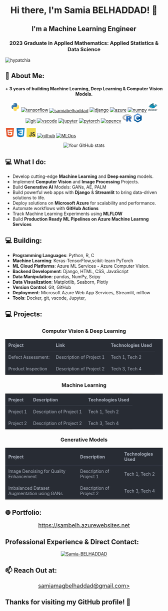 <h1 align="center"> Hi there, I'm Samia BELHADDAD! 👋</h1>
<h2 align="center">I'm a Machine Learning Engineer</h2>
<h3 align="center">2023 Graduate in Applied Mathematics: Applied Statistics & Data Science</h2>
<p align="left"> <img src="https://komarev.com/ghpvc/?username=hypatchia&label=Profile%20views&color=0e75b6&style=flat" alt="hypatchia" /> </p>

## 🌟 About Me:
<h4 align="center">+ 3 years of building Machine Learning, Deep Learning & Computer Vision Models.
</h4 >


<p align="center">
  <a href="https://www.python.org" target="_blank" rel="noreferrer"><img src="https://raw.githubusercontent.com/devicons/devicon/master/icons/python/python-original.svg" alt="python" width="30" height="30"/></a>
    <a href="https://www.tensorflow.org" target="_blank" rel="noreferrer"><img src="https://www.vectorlogo.zone/logos/tensorflow/tensorflow-icon.svg" alt="tensorflow" width="30" height="30"/></a>
  <a href="https://scikit-learn.org" target="blank"><img align="center" src="https://raw.githubusercontent.com/rahuldkjain/github-profile-readme-generator/master/src/images/icons/AIML/scikit.svg" alt="samiabelhaddad" height="30" width="30" /></a>
  <a href="https://www.djangoproject.com" target="_blank" rel="noreferrer"><img src="https://www.vectorlogo.zone/logos/djangoproject/djangoproject-icon.svg" alt="django" width="30" height="30"/></a>
    <a href="https://azure.microsoft.com/en-in/" target="_blank" rel="noreferrer"><img src="https://www.vectorlogo.zone/logos/microsoft_azure/microsoft_azure-icon.svg" alt="azure" width="30" height="30"/></a>
   <a href="https://numpy.org" target="_blank" rel="noreferrer"><img src="https://www.vectorlogo.zone/logos/numpy/numpy-icon.svg" alt="numpy" width="30" height="30"/></a>
  <a href="https://www.docker.com" target="_blank" rel="noreferrer">
  <img src="https://raw.githubusercontent.com/devicons/devicon/master/icons/docker/docker-original-wordmark.svg" alt="Docker" width="30" height="30" />
</a>
    <a href="https://git-scm.com" target="_blank" rel="noreferrer"><img src="https://www.vectorlogo.zone/logos/git-scm/git-scm-icon.svg" alt="git" width="30" height="30"/></a>
     <a href="https://code.visualstudio.com" target="_blank" rel="noreferrer"><img src="https://www.vectorlogo.zone/logos/visualstudio_code/visualstudio_code-icon.svg" alt="vscode" width="30" height="30"/></a>
  <a href="https://jupyter.org" target="_blank" rel="noreferrer"><img src="https://www.vectorlogo.zone/logos/jupyter/jupyter-icon.svg" alt="jupyter" width="30" height="30"/></a> 
  <a href="https://pytorch.org" target="_blank" rel="noreferrer"><img src="https://www.vectorlogo.zone/logos/pytorch/pytorch-icon.svg" alt="pytorch" width="30" height="30"/></a>
  <a href="https://opencv.org" target="_blank" rel="noreferrer"><img src="https://raw.githubusercontent.com/rahuldkjain/github-profile-readme-generator/master/src/images/icons/AIML/opencv.svg" alt="opencv" height="30" width="30" /></a>
  <a href="https://www.r-project.org" target="_blank" rel="noreferrer"><img src="https://raw.githubusercontent.com/devicons/devicon/master/icons/r/r-original.svg" alt="r" width="30" height="30"/></a>
  <a href="https://en.wikipedia.org/wiki/C_(programming_language)" target="_blank" rel="noreferrer"><img src="https://raw.githubusercontent.com/devicons/devicon/master/icons/c/c-original.svg" alt="c" width="30" height="30"/></a>

  <a href="https://developer.mozilla.org/en-US/docs/Web/HTML" target="_blank" rel="noreferrer"><img src="https://raw.githubusercontent.com/devicons/devicon/master/icons/html5/html5-original.svg" alt="html" width="30" height="30"/></a>
  <a href="https://developer.mozilla.org/en-US/docs/Web/CSS" target="_blank" rel="noreferrer"><img src="https://raw.githubusercontent.com/devicons/devicon/master/icons/css3/css3-original.svg" alt="css" width="30" height="30"/></a>
  <a href="https://developer.mozilla.org/en-US/docs/Web/JavaScript" target="_blank" rel="noreferrer"><img src="https://raw.githubusercontent.com/devicons/devicon/master/icons/javascript/javascript-original.svg" alt="javascript" width="30" height="30"/></a>
  <a href="https://github.com" target="_blank" rel="noreferrer"><img src="https://www.vectorlogo.zone/logos/github/github-icon.svg" alt="github" width="30" height="30"/></a>
<a href="https://cloud.google.com/ai-platform/mlops" target="_blank" rel="noreferrer"><img src="https://www.vectorlogo.zone/logos/google_cloud/google_cloud-icon.svg" alt="MLOps" width="30" height="30"/></a>
 
</p>


<p align="center">
  <img src="https://github-readme-stats.vercel.app/api/top-langs/?username=hypatchia&theme=onedark&langs_count=10&layout=compact&hide=html,css" alt="Your GitHub stats" />
</p>

<p>

## 💻 What I do:

 - Develop cutting-edge **Machine Learning** and **Deep earning** models.
 - Implement **Computer Vision** and **Image Processing** Projects.
 - Build **Generative AI** Models: GANs, AE, PALM
  - Build powerful web apps with **Django** & **Streamlit** to bring data-driven solutions to life.
  - Deploy solutions on **Microsoft Azure** for scalability and performance.
  - Automate workflows with **GitHub Actions**
  - Track Machine Learning Experiments using **MLFLOW**
  - Build **Production Ready ML Pipelines on Azure Machine Learnng Services**


## 💻 Building:

- **Programming Languages**: Python, R, C
- **Machine Learning**: Keras-TensorFlow,scikit-learn PyTorch
- **ML Cloud Platforms**: Azure ML Services - Azure Computer Vision.
- **Backend Development**: Django, HTML, CSS, JavaScript
- **Data Manipulation**: pandas, NumPy, Scipy
- **Data Visualization**: Matplotlib, Seaborn, Plotly
- **Version Control**: Git, GitHub
- **Deployment**: Microsoft Azure Web App Services, Streamlit, mlflow
- **Tools**:  Docker, git, vscode, Jupyter, 

## 💻 Projects:

<p align="center">
  <h3 align="center">Computer Vision & Deep Learning</h3>
</p>

<table style="border-collapse: collapse; width: 100%; margin: auto; background-color: #282c34; color: #abb2bf;">
    <tr style="border-bottom: 1px solid #3e4451;">
      <th style="padding: 10px; text-align: left;">Project</th>
      <th style="padding: 10px; text-align: left;">Link</th>
      <th style="padding: 10px; text-align: left;">Technologies Used</th>
    </tr>
    <tr>
      <td style="padding: 10px;">Defect Assessment:</td>
      <td style="padding: 10px;">Description of Project 1</td>
      <td style="padding: 10px;">Tech 1, Tech 2</td>
    </tr>
    <tr>
      <td style="padding: 10px;">Product Inspection</td>
      <td style="padding: 10px;">Description of Project 2</td>
      <td style="padding: 10px;">Tech 3, Tech 4</td>
    </tr>
      
  </table>

<p align="center">
  <h3 align="center">Machine Learning</h3>
</p>

<table style="border-collapse: collapse; width: 100%; margin: auto; background-color: #282c34; color: #abb2bf;">
    <tr style="border-bottom: 1px solid #3e4451;">
      <th style="padding: 10px; text-align: left;">Project</th>
      <th style="padding: 10px; text-align: left;">Description</th>
      <th style="padding: 10px; text-align: left;">Technologies Used</th>
    </tr>
    <tr>
      <td style="padding: 10px;">Project 1</td>
      <td style="padding: 10px;">Description of Project 1</td>
      <td style="padding: 10px;">Tech 1, Tech 2</td>
    </tr>
    <tr>
      <td style="padding: 10px;">Project 2</td>
      <td style="padding: 10px;">Description of Project 2</td>
      <td style="padding: 10px;">Tech 3, Tech 4</td>
    </tr>
  </table>
<p align="center">
  <h3 align="center">Generative Models</h3>
</p>
<table style="border-collapse: collapse; width: 100%; margin: auto; background-color: #282c34; color: #abb2bf;">
    <tr style="border-bottom: 1px solid #3e4451;">
      <th style="padding: 10px; text-align: left;">Project</th>
      <th style="padding: 10px; text-align: left;">Description</th>
      <th style="padding: 10px; text-align: left;">Technologies Used</th>
    </tr>
    <tr>
      <td style="padding: 10px;">Image Denoising for Quality Enhancement</td>
      <td style="padding: 10px;">Description of Project 1</td>
      <td style="padding: 10px;">Tech 1, Tech 2</td>
    </tr>
    <tr>
      <td style="padding: 10px;">Imbalanced Dataset Augmentation using GANs</td>
      <td style="padding: 10px;">Description of Project 2</td>
      <td style="padding: 10px;">Tech 3, Tech 4</td>
    </tr>
    
  </table>

## 🌐 Portfolio: 

<div align="center" style="font-size: 18px;">

  https://sambelh.azurewebsites.net

</div>




## Professional Experience & Direct Contact:
<p  align="center">
<a  href="https://linkedin.com/in/samiabelhaddad" target="blank"><img src="https://raw.githubusercontent.com/rahuldkjain/github-profile-readme-generator/master/src/images/icons/Social/linked-in-alt.svg" 
alt="Samia-BELHADDAD" height="30" width="30" />  </a></P>

## 📫 Reach Out at:
<p align="center" style="font-size: 18px;"> <a href="mailto:samiamagbelhaddd@gmail.com" >
samiamagbelhaddad@gmail.com> </a>
</p>

## Thanks for visiting my GitHub profile! 🚀
